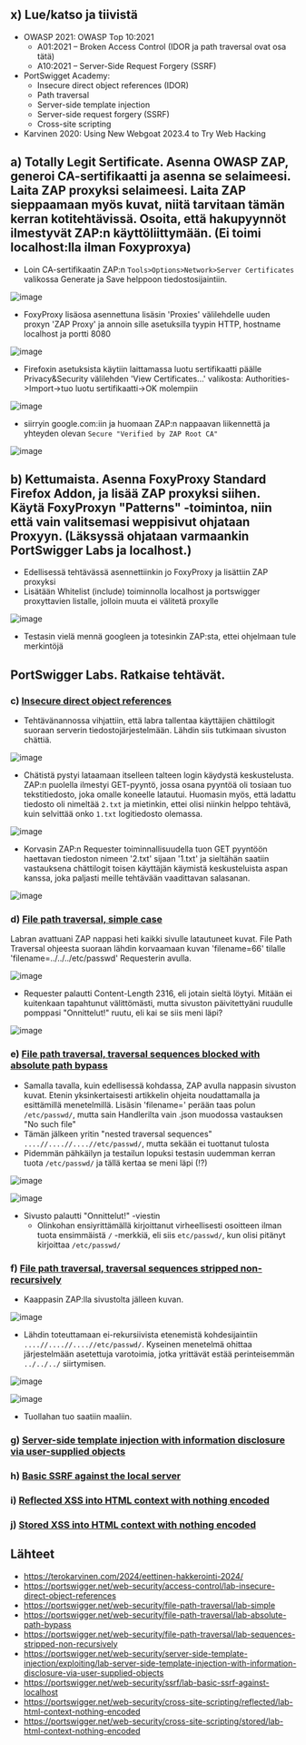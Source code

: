 ## x) Lue/katso ja tiivistä


- OWASP 2021: OWASP Top 10:2021
  - A01:2021 – Broken Access Control (IDOR ja path traversal ovat osa tätä)
  - A10:2021 – Server-Side Request Forgery (SSRF)
- PortSwigget Academy:
  - Insecure direct object references (IDOR)
  - Path traversal
  - Server-side template injection
  - Server-side request forgery (SSRF)
  - Cross-site scripting
- Karvinen 2020: Using New Webgoat 2023.4 to Try Web Hacking


## a) Totally Legit Sertificate. Asenna OWASP ZAP, generoi CA-sertifikaatti ja asenna se selaimeesi. Laita ZAP proxyksi selaimeesi. Laita ZAP sieppaamaan myös kuvat, niitä tarvitaan tämän kerran kotitehtävissä. Osoita, että hakupyynnöt ilmestyvät ZAP:n käyttöliittymään. (Ei toimi localhost:lla ilman Foxyproxya)


- Loin CA-sertifikaatin ZAP:n `Tools>Options>Network>Server Certificates` valikossa Generate ja Save helppoon tiedostosijaintiin.

![image](https://github.com/jkaitasalo/tunkeutumistestaus/assets/117358885/17f406a7-e50c-47b3-b9b6-aceea1cc4442)

- FoxyProxy lisäosa asennettuna lisäsin 'Proxies' välilehdelle uuden proxyn 'ZAP Proxy' ja annoin sille asetuksilla tyypin HTTP, hostname localhost ja portti 8080

![image](https://github.com/jkaitasalo/tunkeutumistestaus/assets/117358885/ca2cd839-35b1-4ac6-b997-3e5e71e42394)

- Firefoxin asetuksista käytiin laittamassa luotu sertifikaatti päälle Privacy&Security välilehden 'View Certificates...' valikosta: Authorities->Import->tuo luotu sertifikaatti->OK molempiin

![image](https://github.com/jkaitasalo/tunkeutumistestaus/assets/117358885/9c84260a-dd21-4891-ab23-e0c6a8822967)

- siirryin google.com:iin ja huomaan ZAP:n nappaavan liikennettä ja yhteyden olevan `Secure "Verified by ZAP Root CA"`

![image](https://github.com/jkaitasalo/tunkeutumistestaus/assets/117358885/c9edc593-2b24-493a-8741-68deb2a69f28)


## b) Kettumaista. Asenna FoxyProxy Standard Firefox Addon, ja lisää ZAP proxyksi siihen. Käytä FoxyProxyn "Patterns" -toimintoa, niin että vain valitsemasi weppisivut ohjataan Proxyyn. (Läksyssä ohjataan varmaankin PortSwigger Labs ja localhost.)


- Edellisessä tehtävässä asennettiinkin jo FoxyProxy ja lisättiin ZAP proxyksi
- Lisätään Whitelist (include) toiminnolla localhost ja portswigger proxyttavien listalle, jolloin muuta ei välitetä proxylle

![image](https://github.com/jkaitasalo/tunkeutumistestaus/assets/117358885/f2d066f6-2848-4752-a6e3-00b07abd523a)

- Testasin vielä mennä googleen ja totesinkin ZAP:sta, ettei ohjelmaan tule merkintöjä


## PortSwigger Labs. Ratkaise tehtävät.


### c) [Insecure direct object references](https://portswigger.net/web-security/access-control/lab-insecure-direct-object-references)


- Tehtävänannossa vihjattiin, että labra tallentaa käyttäjien chättilogit suoraan serverin tiedostojärjestelmään. Lähdin siis tutkimaan sivuston chättiä.

![image](https://github.com/jkaitasalo/tunkeutumistestaus/assets/117358885/400bdf99-9586-47ca-8f3d-3abaf4823e11)

- Chätistä pystyi lataamaan itselleen talteen login käydystä keskustelusta. ZAP:n puolella ilmestyi GET-pyyntö, jossa osana pyyntöä oli tosiaan tuo tekstitiedosto, joka omalle koneelle latautui. Huomasin myös, että ladattu tiedosto oli nimeltää `2.txt` ja mietinkin, ettei olisi niinkin helppo tehtävä, kuin selvittää onko `1.txt` logitiedosto olemassa.

![image](https://github.com/jkaitasalo/tunkeutumistestaus/assets/117358885/6792b0ee-a5a8-4ac6-aa01-5689d595b9d6)

- Korvasin ZAP:n Requester toiminnallisuudella tuon GET pyyntöön haettavan tiedoston nimeen '2.txt' sijaan '1.txt' ja sieltähän saatiin vastauksena chättilogit toisen käyttäjän käymistä keskusteluista aspan kanssa, joka paljasti meille tehtävään vaadittavan salasanan.

![image](https://github.com/jkaitasalo/tunkeutumistestaus/assets/117358885/77d99e06-d376-49ea-b24a-71dcd619dc09)


### d) [File path traversal, simple case](https://portswigger.net/web-security/file-path-traversal/lab-simple)


Labran avattuani ZAP nappasi heti kaikki sivulle latautuneet kuvat. File Path Traversal ohjeesta suoraan lähdin korvaamaan kuvan 'filename=66' tilalle 'filename=../../../etc/passwd' Requesterin avulla.

![image](https://github.com/jkaitasalo/tunkeutumistestaus/assets/117358885/0b6f95a6-6477-4d3e-83a2-7a7bc4a70027)

- Requester palautti Content-Length 2316, eli jotain sieltä löytyi. Mitään ei kuitenkaan tapahtunut välittömästi, mutta sivuston päivitettyäni ruudulle pomppasi "Onnittelut!" ruutu, eli kai se siis meni läpi?

![image](https://github.com/jkaitasalo/tunkeutumistestaus/assets/117358885/2639b5d3-374c-4df1-aebc-e8381849a960)


### e) [File path traversal, traversal sequences blocked with absolute path bypass](https://portswigger.net/web-security/file-path-traversal/lab-absolute-path-bypass)


- Samalla tavalla, kuin edellisessä kohdassa, ZAP avulla nappasin sivuston kuvat. Etenin yksinkertaisesti artikkelin ohjeita noudattamalla ja esittämillä menetelmillä. Lisäsin 'filename=' perään taas polun `/etc/passwd/`, mutta sain Handlerilta vain .json muodossa vastauksen "No such file"
- Tämän jälkeen yritin "nested traversal sequences" `....//....//....//etc/passwd/`, mutta sekään ei tuottanut tulosta
- Pidemmän pähkäilyn ja testailun lopuksi testasin uudemman kerran tuota `/etc/passwd/` ja tällä kertaa se meni läpi (!?)

![image](https://github.com/jkaitasalo/tunkeutumistestaus/assets/117358885/f969e9ef-8224-4582-916f-6af42056740c)

![image](https://github.com/jkaitasalo/tunkeutumistestaus/assets/117358885/328a1d2e-bddd-4735-81f5-9616fe734174)

- Sivusto palautti "Onnittelut!" -viestin
  - Olinkohan ensiyrittämällä kirjoittanut virheellisesti osoitteen ilman tuota ensimmäistä ` / ` -merkkiä, eli siis `etc/passwd/`, kun olisi pitänyt kirjoittaa `/etc/passwd/`


### f) [File path traversal, traversal sequences stripped non-recursively](https://portswigger.net/web-security/file-path-traversal/lab-sequences-stripped-non-recursively)

- Kaappasin ZAP:lla sivustolta jälleen kuvan.

![image](https://github.com/jkaitasalo/tunkeutumistestaus/assets/117358885/266cba64-2756-4a3f-8caf-874f9addb4c4)

- Lähdin toteuttamaan ei-rekursiivista etenemistä kohdesijaintiin `....//....//....//etc/passwd/`. Kyseinen menetelmä ohittaa järjestelmään asetettuja varotoimia, jotka yrittävät estää perinteisemmän `../../../` siirtymisen.

![image](https://github.com/jkaitasalo/tunkeutumistestaus/assets/117358885/70798f41-348a-4429-afad-f4889046ddc1)

![image](https://github.com/jkaitasalo/tunkeutumistestaus/assets/117358885/b96b25b3-c0a6-4039-a093-3ff2c5f60471)

- Tuollahan tuo saatiin maaliin.


### g) [Server-side template injection with information disclosure via user-supplied objects](https://portswigger.net/web-security/server-side-template-injection/exploiting/lab-server-side-template-injection-with-information-disclosure-via-user-supplied-objects)


### h) [Basic SSRF against the local server](https://portswigger.net/web-security/ssrf/lab-basic-ssrf-against-localhost)


### i) [Reflected XSS into HTML context with nothing encoded](https://portswigger.net/web-security/cross-site-scripting/reflected/lab-html-context-nothing-encoded)


### j) [Stored XSS into HTML context with nothing encoded](https://portswigger.net/web-security/cross-site-scripting/stored/lab-html-context-nothing-encoded)




## Lähteet


- https://terokarvinen.com/2024/eettinen-hakkerointi-2024/
- https://portswigger.net/web-security/access-control/lab-insecure-direct-object-references
- https://portswigger.net/web-security/file-path-traversal/lab-simple
- https://portswigger.net/web-security/file-path-traversal/lab-absolute-path-bypass
- https://portswigger.net/web-security/file-path-traversal/lab-sequences-stripped-non-recursively
- https://portswigger.net/web-security/server-side-template-injection/exploiting/lab-server-side-template-injection-with-information-disclosure-via-user-supplied-objects
- https://portswigger.net/web-security/ssrf/lab-basic-ssrf-against-localhost
- https://portswigger.net/web-security/cross-site-scripting/reflected/lab-html-context-nothing-encoded
- https://portswigger.net/web-security/cross-site-scripting/stored/lab-html-context-nothing-encoded
